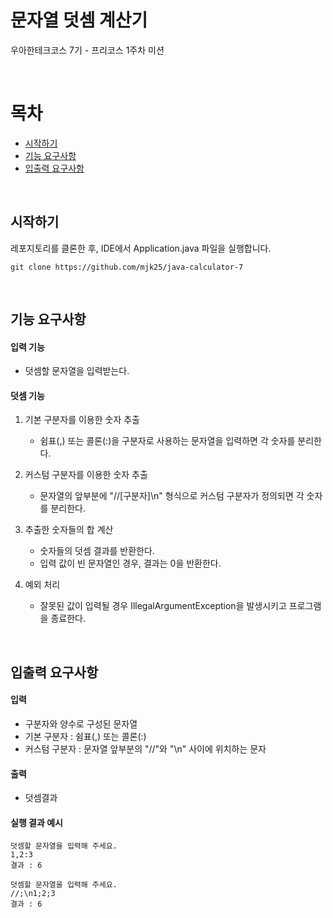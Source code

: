 # 문자열 덧셈 계산기
우아한테크코스 7기 - 프리코스 1주차 미션

<br>


# 목차
- [시작하기](#시작하기)
- [기능 요구사항](#기능-요구사항)
- [입출력 요구사항](#입출력-요구사항)
<br>

## 시작하기
레포지토리를 클론한 후, IDE에서 Application.java 파일을 실행합니다.
```git
git clone https://github.com/mjk25/java-calculator-7
```
<br>



## 기능 요구사항

#### 입력 기능
- 덧셈할 문자열을 입력받는다.

#### 덧셈 기능

1. 기본 구분자를 이용한 숫자 추출
    - 쉼표(,) 또는 콜론(:)을 구분자로 사용하는 문자열을 입력하면 각 숫자를 분리한다.

2. 커스텀 구분자를 이용한 숫자 추출
    - 문자열의 앞부분에 "//[구분자]\n" 형식으로 커스텀 구분자가 정의되면 각 숫자를 분리한다.

3. 추출한 숫자들의 합 계산
    - 숫자들의 덧셈 결과를 반환한다.
    - 입력 값이 빈 문자열인 경우, 결과는 0을 반환한다.

4. 예외 처리
    - 잘못된 값이 입력될 경우 IllegalArgumentException을 발생시키고 프로그램을 종료한다.

<br>

## 입출력 요구사항

#### 입력
- 구분자와 양수로 구성된 문자열
- 기본 구분자 : 쉼표(,) 또는 콜론(:)
- 커스텀 구분자 : 문자열 앞부분의 "//"와 "\n" 사이에 위치하는 문자

#### 출력
- 덧셈결과

#### 실행 결과 예시

```
덧셈할 문자열을 입력해 주세요.
1,2:3
결과 : 6
```

```
덧셈할 문자열을 입력해 주세요.
//;\n1;2;3
결과 : 6
```